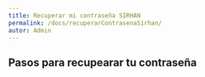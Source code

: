 ```yaml
---
title: Recuperar mi contraseña SIRHAN
permalink: /docs/recuperarContrasenaSirhan/
autor: Admin
---
```


## Pasos para recupearar tu contraseña